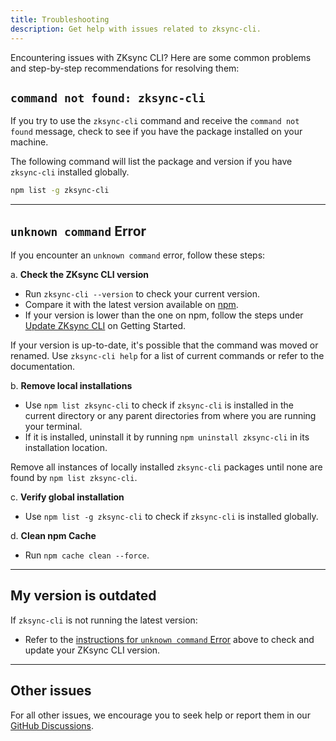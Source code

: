 ```yaml
---
title: Troubleshooting
description: Get help with issues related to zksync-cli.
---
```


Encountering issues with ZKsync CLI?
Here are some common problems and step-by-step recommendations for resolving them:

## `command not found: zksync-cli`

If you try to use the `zksync-cli` command and receive the `command not found` message,
check to see if you have the package installed on your machine.

The following command will list the package and version if you have `zksync-cli` installed globally.

```sh
npm list -g zksync-cli
```

---

## `unknown command` Error

If you encounter an `unknown command` error, follow these steps:

a. **Check the ZKsync CLI version**

- Run `zksync-cli --version` to check your current version.
- Compare it with the latest version available on [npm](https://www.npmjs.com/package/zksync-cli).
- If your version is lower than the one on npm, follow the steps under [Update ZKsync CLI](/zksync-era/tooling/zksync-cli#update-zksync-cli) on
  Getting Started.

If your version is up-to-date, it's possible that the command was moved or renamed.
Use `zksync-cli help` for a list of current commands or refer to the documentation.

b. **Remove local installations**

- Use `npm list zksync-cli` to check if `zksync-cli` is installed in the current directory or any parent directories from where you are running your terminal.
- If it is installed, uninstall it by running `npm uninstall zksync-cli` in its installation location.

Remove all instances of locally installed `zksync-cli` packages until none are found by `npm list zksync-cli`.

c. **Verify global installation**

- Use `npm list -g zksync-cli` to check if `zksync-cli` is installed globally.

d. **Clean npm Cache**

- Run `npm cache clean --force`.

---

## My version is outdated

If `zksync-cli` is not running the latest version:

- Refer to the [instructions for `unknown command` Error](/zksync-era/tooling/zksync-cli/troubleshooting#unknown-command-error)
above to check and update your ZKsync CLI version.

---

## Other issues

For all other issues, we encourage you to seek help or report them in our
[GitHub Discussions](%%zk_git_repo_zksync-developers%%/discussions/new?category=general&title=[zksync-cli]%20<Title>).
